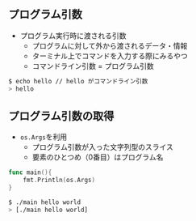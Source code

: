 ## プログラム引数
- プログラム実行時に渡される引数
  - プログラムに対して外から渡されるデータ・情報
  - ターミナル上でコマンドを入力する際にみるやつ
  - コマンドライン引数 = プログラム引数
```zsh
$ echo hello // hello がコマンドライン引数
> hello
```

## プログラム引数の取得
- `os.Args`を利用 
  - プログラム引数が入った文字列型のスライス 
  - 要素のひとつめ（0番目）はプログラム名
```go
func main(){
	fmt.Println(os.Args)
}
```
```zsh
$ ./main hello world
> [./main hello world]
```